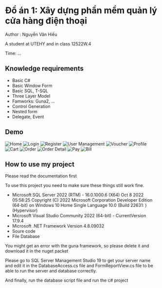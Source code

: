 # Đồ án 1: Xây dựng phần mềm quản lý cửa hàng điện thoại

<p>Author : Nguyễn Văn Hiếu</p>
<p>A student at UTEHY and in class 12522W.4</p>
<p>Time: ...</p>
<h2>Knowledge requirements</h2>
<ul>
  <li>Basic C#</li>
  <li>Basic Window Form</li>
  <li>Basic SQL, T-SQL</li>
  <li>Three Layer Model</li>
  <li>Famworks: Guna2, ...</li>
  <li>Control Generation</li>
  <li>Nested form</li>
  <li>Delegate, Event</li>
</ul>
<h2>Demo</h2>
<img src="../Image demo/Home.png" alt="Home" />
<img src="../Image demo/Login.png" alt="Login" />
<img src="../Image demo/Register.png" alt="Register" />
<img src="../Image demo/UserManagement.png" alt="User Management" />
<img src="../Image demo/Voucher.png" alt="Voucher" />
<img src="../Image demo/Profile.png" alt="Profile" />
<img src="../Image demo/Cart.png" alt="Cart" />
<img src="../Image demo/Order.png" alt="Order" />
<img src="../Image demo/OrderDetail.png" alt="Order Detail" />
<img src="../Image demo/Pay.png" alt="Pay" />
<img src="../Image demo/Bill.png" alt="Bill" />

<h2>How to use my project</h2>
<p>Please read the documentation first</p>
<p>To use this project you need to make sure these things still work fine.</p>
<ul>
    <li>Microsoft SQL Server 2022 (RTM) - 16.0.1000.6 (X64)   Oct  8 2022 05:58:25   Copyright (C) 2022 Microsoft Corporation  Developer Edition (64-bit) on Windows 10 Home Single Language 10.0 <X64> (Build 22631: ) (Hypervisor)</li>
    <li>Microsoft Visual Studio Community 2022 (64-bit) - CurrentVersion 17.9.4</li>
    <li>Microsoft .NET Framework Version 4.8.09032</li>
    <li>Soure code</li>
    <li>File Database</li>
</ul>
<p>You might get an error with the guna framework, so please delete it and download it in the nuget packet</p>
<p>Please go to SQL Server Management Studio 19 to get your server name and edit it in the DatabaseAccess.cs file and FormReportView.cs file to be able to run the server and database correctly.</p>
<p>And finally, run the database script file and run the c# project</p>
